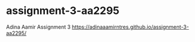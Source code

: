 # assignment-3-aa2295

Adina Aamir Assignment 3 https://adinaaamirntres.github.io/assignment-3-aa2295/
